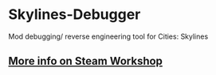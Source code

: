 # Skylines-Debugger
Mod debugging/ reverse engineering tool for Cities: Skylines

## [More info on Steam Workshop](https://steamcommunity.com/sharedfiles/filedetails/?id=2434651215)
